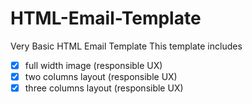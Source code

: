 # HTML-Email-Template
Very Basic HTML Email Template
This template includes
- [x] full width image (responsible UX)
- [x] two columns layout (responsible UX)
- [x] three columns layout (responsible UX)
